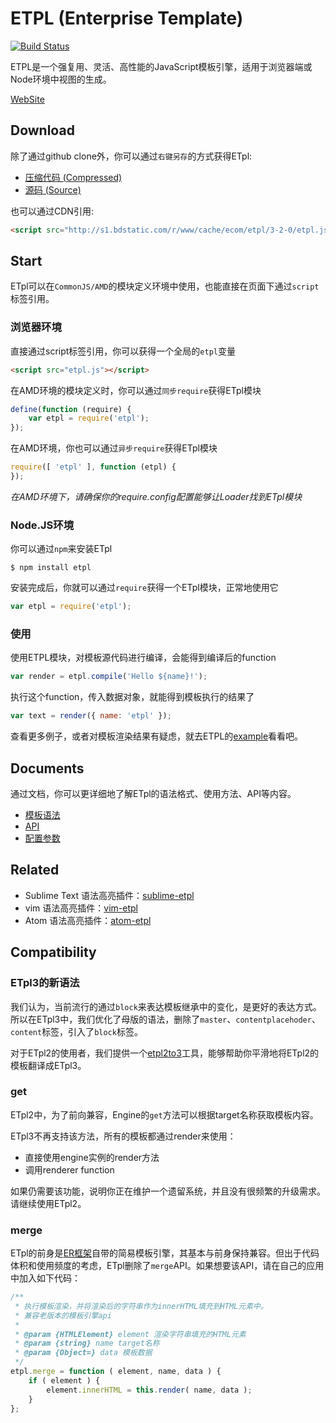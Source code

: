 # ETPL (Enterprise Template)

[![Build Status](https://travis-ci.org/ecomfe/etpl.svg?branch=master)](https://travis-ci.org/ecomfe/etpl)

ETPL是一个强复用、灵活、高性能的JavaScript模板引擎，适用于浏览器端或Node环境中视图的生成。

[WebSite](http://ecomfe.github.io/etpl/)

## Download

除了通过github clone外，你可以通过`右键另存`的方式获得ETpl:

- [压缩代码 (Compressed)](http://s1.bdstatic.com/r/www/cache/ecom/etpl/3-2-0/etpl.js)
- [源码 (Source)](http://s1.bdstatic.com/r/www/cache/ecom/etpl/3-2-0/etpl.source.js)

也可以通过CDN引用:

```html
<script src="http://s1.bdstatic.com/r/www/cache/ecom/etpl/3-2-0/etpl.js"></script>
```

## Start

ETpl可以在`CommonJS/AMD`的模块定义环境中使用，也能直接在页面下通过`script`标签引用。


### 浏览器环境

直接通过script标签引用，你可以获得一个全局的`etpl`变量

```html
<script src="etpl.js"></script>
```

在AMD环境的模块定义时，你可以通过`同步require`获得ETpl模块

```javascript
define(function (require) {
    var etpl = require('etpl');
});
```

在AMD环境，你也可以通过`异步require`获得ETpl模块

```javascript
require([ 'etpl' ], function (etpl) {
});
```

*在AMD环境下，请确保你的require.config配置能够让Loader找到ETpl模块*

### Node.JS环境

你可以通过`npm`来安装ETpl

```
$ npm install etpl
```

安装完成后，你就可以通过`require`获得一个ETpl模块，正常地使用它

```javascript
var etpl = require('etpl');
```

### 使用

使用ETPL模块，对模板源代码进行编译，会能得到编译后的function

```javascript
var render = etpl.compile('Hello ${name}!');
```

执行这个function，传入数据对象，就能得到模板执行的结果了

```javascript
var text = render({ name: 'etpl' });
```

查看更多例子，或者对模板渲染结果有疑虑，就去ETPL的[example](http://ecomfe.github.io/etpl/example.html)看看吧。


## Documents

通过文档，你可以更详细地了解ETpl的语法格式、使用方法、API等内容。

- [模板语法](doc/syntax.md)
- [API](doc/api.md)
- [配置参数](doc/config.md)



## Related

* Sublime Text 语法高亮插件：[sublime-etpl](https://github.com/ecomfe/sublime-etpl)
* vim 语法高亮插件：[vim-etpl](https://github.com/hushicai/vim-etpl)
* Atom 语法高亮插件：[atom-etpl](https://github.com/ecomfe/atom-etpl)



## Compatibility

### ETpl3的新语法

我们认为，当前流行的通过`block`来表达模板继承中的变化，是更好的表达方式。所以在ETpl3中，我们优化了母版的语法，删除了`master`、`contentplacehoder`、`content`标签，引入了`block`标签。

对于ETpl2的使用者，我们提供一个[etpl2to3](https://github.com/ecomfe/etpl2to3)工具，能够帮助你平滑地将ETpl2的模板翻译成ETpl3。


### get

ETpl2中，为了前向兼容，Engine的`get`方法可以根据target名称获取模板内容。

ETpl3不再支持该方法，所有的模板都通过render来使用：

- 直接使用engine实例的render方法 
- 调用renderer function

如果仍需要该功能，说明你正在维护一个遗留系统，并且没有很频繁的升级需求。请继续使用ETpl2。


### merge

ETpl的前身是[ER框架](https://github.com/ecomfe/er)自带的简易模板引擎，其基本与前身保持兼容。但出于代码体积和使用频度的考虑，ETpl删除了`merge`API。如果想要该API，请在自己的应用中加入如下代码：

```javascript
/**
 * 执行模板渲染，并将渲染后的字符串作为innerHTML填充到HTML元素中。
 * 兼容老版本的模板引擎api
 * 
 * @param {HTMLElement} element 渲染字符串填充的HTML元素
 * @param {string} name target名称
 * @param {Object=} data 模板数据
 */
etpl.merge = function ( element, name, data ) {
    if ( element ) {
        element.innerHTML = this.render( name, data );
    }
};
```

